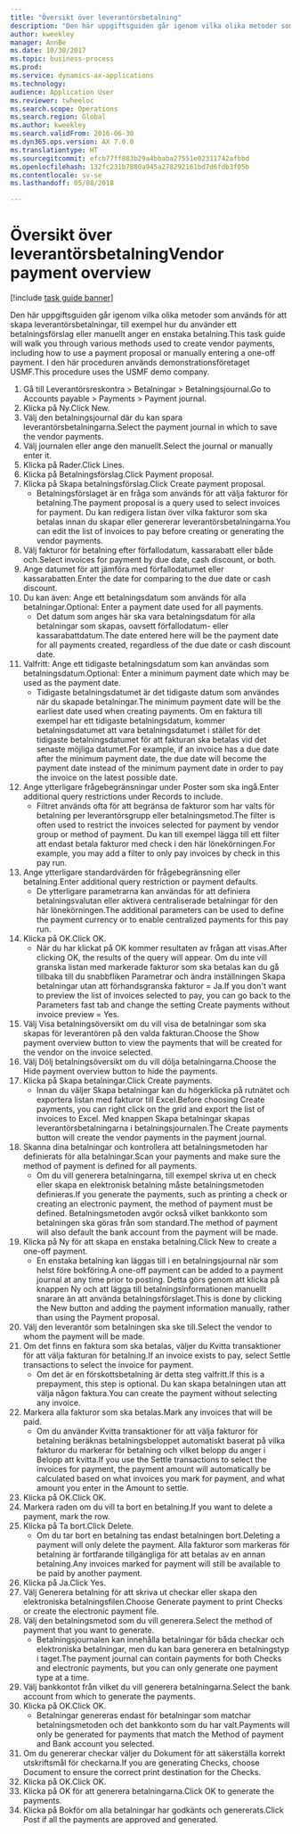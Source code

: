 ```yaml
--- 
title: "Översikt över leverantörsbetalning"
description: "Den här uppgiftsguiden går igenom vilka olika metoder som används för att skapa leverantörsbetalningar, till exempel hur du använder ett betalningsförslag eller manuellt anger en enstaka betalning."
author: kweekley
manager: AnnBe
ms.date: 10/30/2017
ms.topic: business-process
ms.prod: 
ms.service: dynamics-ax-applications
ms.technology: 
audience: Application User
ms.reviewer: twheeloc
ms.search.scope: Operations
ms.search.region: Global
ms.author: kweekley
ms.search.validFrom: 2016-06-30
ms.dyn365.ops.version: AX 7.0.0
ms.translationtype: HT
ms.sourcegitcommit: efcb77ff883b29a4bbaba27551e02311742afbbd
ms.openlocfilehash: 132fc231b7880a945a278292161bd7d6fdb3f05b
ms.contentlocale: sv-se
ms.lasthandoff: 05/08/2018

---
```

# <a name="vendor-payment-overview"></a><span data-ttu-id="11aaa-103">Översikt över leverantörsbetalning</span><span class="sxs-lookup"><span data-stu-id="11aaa-103">Vendor payment overview</span></span>

[!include [task guide banner](../../includes/task-guide-banner.md)]

<span data-ttu-id="11aaa-104">Den här uppgiftsguiden går igenom vilka olika metoder som används för att skapa leverantörsbetalningar, till exempel hur du använder ett betalningsförslag eller manuellt anger en enstaka betalning.</span><span class="sxs-lookup"><span data-stu-id="11aaa-104">This task guide will walk you through various methods used to create vendor payments, including how to use a payment proposal or manually entering a one-off payment.</span></span> <span data-ttu-id="11aaa-105">I den här proceduren används demonstrationsföretaget USMF.</span><span class="sxs-lookup"><span data-stu-id="11aaa-105">This procedure uses the USMF demo company.</span></span>

1. <span data-ttu-id="11aaa-106">Gå till Leverantörsreskontra > Betalningar > Betalningsjournal.</span><span class="sxs-lookup"><span data-stu-id="11aaa-106">Go to Accounts payable > Payments > Payment journal.</span></span>
2. <span data-ttu-id="11aaa-107">Klicka på Ny.</span><span class="sxs-lookup"><span data-stu-id="11aaa-107">Click New.</span></span>
3. <span data-ttu-id="11aaa-108">Välj den betalningsjournal där du kan spara leverantörsbetalningarna.</span><span class="sxs-lookup"><span data-stu-id="11aaa-108">Select the payment journal in which to save the vendor payments.</span></span> 
4. <span data-ttu-id="11aaa-109">Välj journalen eller ange den manuellt.</span><span class="sxs-lookup"><span data-stu-id="11aaa-109">Select the journal or manually enter it.</span></span>
5. <span data-ttu-id="11aaa-110">Klicka på Rader.</span><span class="sxs-lookup"><span data-stu-id="11aaa-110">Click Lines.</span></span>
6. <span data-ttu-id="11aaa-111">Klicka på Betalningsförslag.</span><span class="sxs-lookup"><span data-stu-id="11aaa-111">Click Payment proposal.</span></span>
7. <span data-ttu-id="11aaa-112">Klicka på Skapa betalningsförslag.</span><span class="sxs-lookup"><span data-stu-id="11aaa-112">Click Create payment proposal.</span></span>
    * <span data-ttu-id="11aaa-113">Betalningsförslaget är en fråga som används för att välja fakturor för betalning.</span><span class="sxs-lookup"><span data-stu-id="11aaa-113">The payment proposal is a query used to select invoices for payment.</span></span> <span data-ttu-id="11aaa-114">Du kan redigera listan över vilka fakturor som ska betalas innan du skapar eller genererar leverantörsbetalningarna.</span><span class="sxs-lookup"><span data-stu-id="11aaa-114">You can edit the list of invoices to pay before creating or generating the vendor payments.</span></span>  
8. <span data-ttu-id="11aaa-115">Välj fakturor för betalning efter förfallodatum, kassarabatt eller både och.</span><span class="sxs-lookup"><span data-stu-id="11aaa-115">Select invoices for payment by due date, cash discount, or both.</span></span> 
9. <span data-ttu-id="11aaa-116">Ange datumet för att jämföra med förfallodatumet eller kassarabatten.</span><span class="sxs-lookup"><span data-stu-id="11aaa-116">Enter the date for comparing to the due date or cash discount.</span></span> 
10. <span data-ttu-id="11aaa-117">Du kan även: Ange ett betalningsdatum som används för alla betalningar.</span><span class="sxs-lookup"><span data-stu-id="11aaa-117">Optional: Enter a payment date used for all payments.</span></span>
    * <span data-ttu-id="11aaa-118">Det datum som anges här ska vara betalningsdatum för alla betalningar som skapas, oavsett förfallodatum- eller kassarabattdatum.</span><span class="sxs-lookup"><span data-stu-id="11aaa-118">The date entered here will be the payment date for all payments created, regardless of the due date or cash discount date.</span></span>  
11. <span data-ttu-id="11aaa-119">Valfritt: Ange ett tidigaste betalningsdatum som kan användas som betalningsdatum.</span><span class="sxs-lookup"><span data-stu-id="11aaa-119">Optional: Enter a minimum payment date which may be used as the payment date.</span></span>
    * <span data-ttu-id="11aaa-120">Tidigaste betalningsdatumet är det tidigaste datum som användes när du skapade betalningar.</span><span class="sxs-lookup"><span data-stu-id="11aaa-120">The minimum payment date will be the earliest date used when creating payments.</span></span> <span data-ttu-id="11aaa-121">Om en faktura till exempel har ett tidigaste betalningsdatum, kommer betalningsdatumet att vara betalningsdatumet i stället för det tidigaste betalningsdatumet för att fakturan ska betalas vid det senaste möjliga datumet.</span><span class="sxs-lookup"><span data-stu-id="11aaa-121">For example, if an invoice has a due date after the minimum payment date, the due date will become the payment date instead of the minimum payment date in order to pay the invoice on the latest possible date.</span></span>  
12. <span data-ttu-id="11aaa-122">Ange ytterligare frågebegränsningar under Poster som ska ingå.</span><span class="sxs-lookup"><span data-stu-id="11aaa-122">Enter additional query restrictions under Records to include.</span></span>
    * <span data-ttu-id="11aaa-123">Filtret används ofta för att begränsa de fakturor som har valts för betalning per leverantörsgrupp eller betalningsmetod.</span><span class="sxs-lookup"><span data-stu-id="11aaa-123">The filter is often used to restrict the invoices selected for payment by vendor group or method of payment.</span></span> <span data-ttu-id="11aaa-124">Du kan till exempel lägga till ett filter att endast betala fakturor med check i den här lönekörningen.</span><span class="sxs-lookup"><span data-stu-id="11aaa-124">For example, you may add a filter to only pay invoices by check in this pay run.</span></span>  
13. <span data-ttu-id="11aaa-125">Ange ytterligare standardvärden för frågebegränsning eller betalning.</span><span class="sxs-lookup"><span data-stu-id="11aaa-125">Enter additional query restriction or payment defaults.</span></span> 
    * <span data-ttu-id="11aaa-126">De ytterligare parametrarna kan användas för att definiera betalningsvalutan eller aktivera centraliserade betalningar för den här lönekörningen.</span><span class="sxs-lookup"><span data-stu-id="11aaa-126">The additional parameters can be used to define the payment currency or to enable centralized payments for this pay run.</span></span>  
14. <span data-ttu-id="11aaa-127">Klicka på OK.</span><span class="sxs-lookup"><span data-stu-id="11aaa-127">Click OK.</span></span>
    * <span data-ttu-id="11aaa-128">När du har klickat på OK kommer resultaten av frågan att visas.</span><span class="sxs-lookup"><span data-stu-id="11aaa-128">After clicking OK, the results of the query will appear.</span></span> <span data-ttu-id="11aaa-129">Om du inte vill granska listan med markerade fakturor som ska betalas kan du gå tillbaka till du snabbfliken Parametrar och ändra inställningen Skapa betalningar utan att förhandsgranska fakturor = Ja.</span><span class="sxs-lookup"><span data-stu-id="11aaa-129">If you don't want to preview the list of invoices selected to pay, you can go back to the Parameters fast tab and change the setting Create payments without invoice preview = Yes.</span></span>  
15. <span data-ttu-id="11aaa-130">Välj Visa betalningsöversikt om du vill visa de betalningar som ska skapas för leverantören på den valda fakturan.</span><span class="sxs-lookup"><span data-stu-id="11aaa-130">Choose the Show payment overview button to view the payments that will be created for the vendor on the invoice selected.</span></span>
16. <span data-ttu-id="11aaa-131">Välj Dölj betalningsöversikt om du vill dölja betalningarna.</span><span class="sxs-lookup"><span data-stu-id="11aaa-131">Choose the Hide payment overview button to hide the payments.</span></span> 
17. <span data-ttu-id="11aaa-132">Klicka på Skapa betalningar.</span><span class="sxs-lookup"><span data-stu-id="11aaa-132">Click Create payments.</span></span>
    * <span data-ttu-id="11aaa-133">Innan du väljer Skapa betalningar kan du högerklicka på rutnätet och exportera listan med fakturor till Excel.</span><span class="sxs-lookup"><span data-stu-id="11aaa-133">Before choosing Create payments, you can right click on the grid and export the list of invoices to Excel.</span></span> <span data-ttu-id="11aaa-134">Med knappen Skapa betalningar skapas leverantörsbetalningarna i betalningsjournalen.</span><span class="sxs-lookup"><span data-stu-id="11aaa-134">The Create payments button will create the vendor payments in the payment journal.</span></span>  
18. <span data-ttu-id="11aaa-135">Skanna dina betalningar och kontrollera att betalningsmetoden har definierats för alla betalningar.</span><span class="sxs-lookup"><span data-stu-id="11aaa-135">Scan your payments and make sure the method of payment is defined for all payments.</span></span> 
    * <span data-ttu-id="11aaa-136">Om du vill generera betalningarna, till exempel skriva ut en check eller skapa en elektronisk betalning måste betalningsmetoden definieras.</span><span class="sxs-lookup"><span data-stu-id="11aaa-136">If you generate the payments, such as printing a check or creating an electronic payment, the method of payment must be defined.</span></span> <span data-ttu-id="11aaa-137">Betalningsmetoden avgör också vilket bankkonto som betalningen ska göras från som standard.</span><span class="sxs-lookup"><span data-stu-id="11aaa-137">The method of payment will also default the bank account from the payment will be made.</span></span>  
19. <span data-ttu-id="11aaa-138">Klicka på Ny för att skapa en enstaka betalning.</span><span class="sxs-lookup"><span data-stu-id="11aaa-138">Click New to create a one-off payment.</span></span>
    * <span data-ttu-id="11aaa-139">En enstaka betalning kan läggas till i en betalningsjournal när som helst före bokföring.</span><span class="sxs-lookup"><span data-stu-id="11aaa-139">A one-off payment can be added to a payment journal at any time prior to posting.</span></span> <span data-ttu-id="11aaa-140">Detta görs genom att klicka på knappen Ny och att lägga till betalningsinformationen manuellt snarare än att använda betalningsförslaget.</span><span class="sxs-lookup"><span data-stu-id="11aaa-140">This is done by clicking the New button and adding the payment information manually, rather than using the Payment proposal.</span></span>  
20. <span data-ttu-id="11aaa-141">Välj den leverantör som betalningen ska ske till.</span><span class="sxs-lookup"><span data-stu-id="11aaa-141">Select the vendor to whom the payment will be made.</span></span>
21. <span data-ttu-id="11aaa-142">Om det finns en faktura som ska betalas, väljer du Kvitta transaktioner för att välja fakturan för betalning.</span><span class="sxs-lookup"><span data-stu-id="11aaa-142">If an invoice exists to pay, select Settle transactions to select the invoice for payment.</span></span>
    * <span data-ttu-id="11aaa-143">Om det är en förskottsbetalning är detta steg valfritt.</span><span class="sxs-lookup"><span data-stu-id="11aaa-143">If this is a prepayment, this step is optional.</span></span> <span data-ttu-id="11aaa-144">Du kan skapa betalningen utan att välja någon faktura.</span><span class="sxs-lookup"><span data-stu-id="11aaa-144">You can create the payment without selecting any invoice.</span></span>  
22. <span data-ttu-id="11aaa-145">Markera alla fakturor som ska betalas.</span><span class="sxs-lookup"><span data-stu-id="11aaa-145">Mark any invoices that will be paid.</span></span>
    * <span data-ttu-id="11aaa-146">Om du använder Kvitta transaktioner för att välja fakturor för betalning beräknas betalningsbeloppet automatiskt baserat på vilka fakturor du markerar för betalning och vilket belopp du anger i Belopp att kvitta.</span><span class="sxs-lookup"><span data-stu-id="11aaa-146">If you use the Settle transactions to select the invoices for payment, the payment amount will automatically be calculated based on what invoices you mark for payment, and what amount you enter in the Amount to settle.</span></span>  
23. <span data-ttu-id="11aaa-147">Klicka på OK.</span><span class="sxs-lookup"><span data-stu-id="11aaa-147">Click OK.</span></span>
24. <span data-ttu-id="11aaa-148">Markera raden om du vill ta bort en betalning.</span><span class="sxs-lookup"><span data-stu-id="11aaa-148">If you want to delete a payment, mark the row.</span></span>
25. <span data-ttu-id="11aaa-149">Klicka på Ta bort.</span><span class="sxs-lookup"><span data-stu-id="11aaa-149">Click Delete.</span></span>
    * <span data-ttu-id="11aaa-150">Om du tar bort en betalning tas endast betalningen bort.</span><span class="sxs-lookup"><span data-stu-id="11aaa-150">Deleting a payment will only delete the payment.</span></span> <span data-ttu-id="11aaa-151">Alla fakturor som markeras för betalning är fortfarande tillgängliga för att betalas av en annan betalning.</span><span class="sxs-lookup"><span data-stu-id="11aaa-151">Any invoices marked for payment will still be available to be paid by another payment.</span></span>  
26. <span data-ttu-id="11aaa-152">Klicka på Ja.</span><span class="sxs-lookup"><span data-stu-id="11aaa-152">Click Yes.</span></span>
27. <span data-ttu-id="11aaa-153">Välj Generera betalning för att skriva ut checkar eller skapa den elektroniska betalningsfilen.</span><span class="sxs-lookup"><span data-stu-id="11aaa-153">Choose Generate payment to print Checks or create the electronic payment file.</span></span>
28. <span data-ttu-id="11aaa-154">Välj den betalningsmetod som du vill generera.</span><span class="sxs-lookup"><span data-stu-id="11aaa-154">Select the method of payment that you want to generate.</span></span>
    * <span data-ttu-id="11aaa-155">Betalningsjournalen kan innehålla betalningar för båda checkar och elektroniska betalningar, men du kan bara generera en betalningstyp i taget.</span><span class="sxs-lookup"><span data-stu-id="11aaa-155">The payment journal can contain payments for both Checks and electronic payments, but you can only generate one payment type at a time.</span></span>  
29. <span data-ttu-id="11aaa-156">Välj bankkontot från vilket du vill generera betalningarna.</span><span class="sxs-lookup"><span data-stu-id="11aaa-156">Select the bank account from which to generate the payments.</span></span>
30. <span data-ttu-id="11aaa-157">Klicka på OK.</span><span class="sxs-lookup"><span data-stu-id="11aaa-157">Click OK.</span></span>
    * <span data-ttu-id="11aaa-158">Betalningar genereras endast för betalningar som matchar betalningsmetoden och det bankkonto som du har valt.</span><span class="sxs-lookup"><span data-stu-id="11aaa-158">Payments will only be generated for payments that match the Method of payment and Bank account you selected.</span></span>  
31. <span data-ttu-id="11aaa-159">Om du genererar checkar väljer du Dokument för att säkerställa korrekt utskriftsmål för checkarna.</span><span class="sxs-lookup"><span data-stu-id="11aaa-159">If you are generating Checks, choose Document to ensure the correct print destination for the Checks.</span></span>
32. <span data-ttu-id="11aaa-160">Klicka på OK.</span><span class="sxs-lookup"><span data-stu-id="11aaa-160">Click OK.</span></span>
33. <span data-ttu-id="11aaa-161">Klicka på OK för att generera betalningarna.</span><span class="sxs-lookup"><span data-stu-id="11aaa-161">Click OK to generate the payments.</span></span>
34. <span data-ttu-id="11aaa-162">Klicka på Bokför om alla betalningar har godkänts och genererats.</span><span class="sxs-lookup"><span data-stu-id="11aaa-162">Click Post if all the payments are approved and generated.</span></span> 


